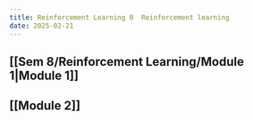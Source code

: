 ```yaml
---
title: Reinforcement Learning 0  Reinforcement learning
date: 2025-02-21
---
```


## [[Sem 8/Reinforcement Learning/Module 1|Module 1]]

## [[Module 2]]